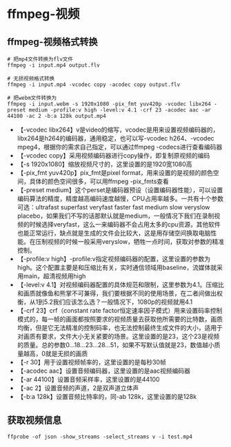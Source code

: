 # ffmpeg-视频

## ffmpeg-视频格式转换

```shell
# 把mp4文件转换为flv文件
ffmpeg -i input.mp4 output.flv

# 无损视频格式转换
ffmpeg -i input.mp4 -vcodec copy -acodec copy output.flv

# 把webm文件转换为
ffmpeg -i input.webm -s 1920x1080 -pix_fmt yuv420p -vcodec libx264 -preset medium -profile:v high -level:v 4.1 -crf 23 -acodec aac -ar 44100 -ac 2 -b:a 128k output.mp4
```

- 【-vcodec libx264】v是video的缩写，vcodec是用来设置视频编码器的，libx264是h264的编码器，通用稳定，也可以写-vcodec h264、-vcodec mpeg4，根据你的需求自己指定，可以通过ffmpeg -codecs进行查看编码器  
- 【-vcodec copy】采用视频编码器进行copy操作，即复制原视频的编码  
- 【-s 1920x1080】缩放视频尺寸的，这里设置的是1920宽1080高  
- 【-pix_fmt yuv420p】pix_fmt是pixel format，用来设置的是视频的颜色空间，具体的颜色空间很多，可以用ffmpeg -pix_fmts查看  
- 【-preset medium】这个perset是编码器预设（设置编码器性能），可以设置编码算法的精度，精度越高编码速度越慢，CPU占用率越多。一共有十个参数可选：ultrafast superfast veryfast faster fast medium slow veryslow placebo，如果我们不写的话那默认就是medium，一般情况下我们在录制视频的时候选择veryfast，这么一来编码器不会占用太多的cpu资源，其他软件也能正常运行，缺点就是生成的文件会比较大，这是用存储空间换取电脑性能。在压制视频的时候一般采用veryslow，牺牲一点时间，获取对参数的精准控制。  
- 【-profile:v high】-profile:v指定视频编码器的配置，这里设置的参数为high。这个配置主要是和压缩比有关，实时通信领域用baseline，流媒体就采用main，超清视频用high
- 【-level:v 4.1】对视频编码器配置的具体规范和限制，这里参数为4.1。压缩比和画质就像鱼和熊掌不可兼得，我们要根据不同的使用场景，在二者间做出权衡，从1到5.2我们应该怎么选？一般情况下，1080p的视频就用4.1  
- 【-crf 23】crf（constant rate factor恒定速率因子模式）用来设置码率控制模式的，每一帧的画面都按照要求的视频质量去获取他所需要的比特数，画质均衡，但是它无法精准的控制码率，也无法控制最终生成文件的大小，适用于对画质有要求，文件大小无关紧要的场景。这里设置的是23，这个23是视频的质量。总的参数0…18…23…28…51，如果不写默认值就是23，数值越小质量越高，0就是无损的画质  
- 【-r 30】用于设置视频帧率的，这里设置的是每秒30帧  
- 【-acodec aac】设置音频编码器，这里设置的是aac视频编码器  
- 【-ar 44100】设置音频采样率，这里设置的是44100  
- 【-ac 2】设置音频的声道，2是双声道立体声  
- 【-b:a 128k】设置音频比特率的，同-ab 128k，这里设置的是128k

## 获取视频信息

```shell
ffprobe -of json -show_streams -select_streams v -i test.mp4
```